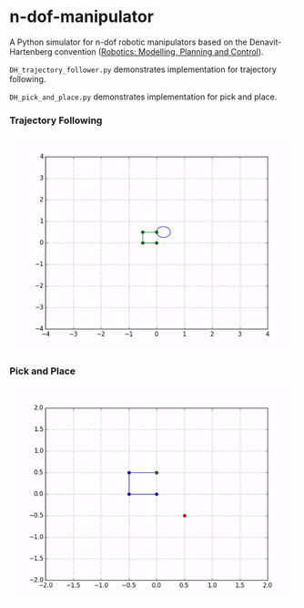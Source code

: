 # n-dof-manipulator
A Python simulator for n-dof robotic manipulators based on the Denavit-Hartenberg convention ([Robotics: Modelling, Planning and Control](https://books.google.co.in/books/about/Robotics.html?id=VsTOQOnQjCAC&source=kp_book_description&redir_esc=y)).

`DH_trajectory_follower.py` demonstrates implementation for trajectory following.

`DH_pick_and_place.py` demonstrates implementation for pick and place.

### Trajectory Following
![](trajectory_following.gif)

### Pick and Place
![](pick-and-place.gif)
